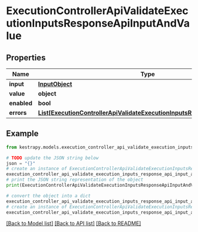# ExecutionControllerApiValidateExecutionInputsResponseApiInputAndValue


## Properties

Name | Type | Description | Notes
------------ | ------------- | ------------- | -------------
**input** | [**InputObject**](InputObject.md) |  | [optional] 
**value** | **object** |  | [optional] 
**enabled** | **bool** |  | [optional] 
**errors** | [**List[ExecutionControllerApiValidateExecutionInputsResponseApiInputError]**](ExecutionControllerApiValidateExecutionInputsResponseApiInputError.md) |  | [optional] 

## Example

```python
from kestrapy.models.execution_controller_api_validate_execution_inputs_response_api_input_and_value import ExecutionControllerApiValidateExecutionInputsResponseApiInputAndValue

# TODO update the JSON string below
json = "{}"
# create an instance of ExecutionControllerApiValidateExecutionInputsResponseApiInputAndValue from a JSON string
execution_controller_api_validate_execution_inputs_response_api_input_and_value_instance = ExecutionControllerApiValidateExecutionInputsResponseApiInputAndValue.from_json(json)
# print the JSON string representation of the object
print(ExecutionControllerApiValidateExecutionInputsResponseApiInputAndValue.to_json())

# convert the object into a dict
execution_controller_api_validate_execution_inputs_response_api_input_and_value_dict = execution_controller_api_validate_execution_inputs_response_api_input_and_value_instance.to_dict()
# create an instance of ExecutionControllerApiValidateExecutionInputsResponseApiInputAndValue from a dict
execution_controller_api_validate_execution_inputs_response_api_input_and_value_from_dict = ExecutionControllerApiValidateExecutionInputsResponseApiInputAndValue.from_dict(execution_controller_api_validate_execution_inputs_response_api_input_and_value_dict)
```
[[Back to Model list]](../README.md#documentation-for-models) [[Back to API list]](../README.md#documentation-for-api-endpoints) [[Back to README]](../README.md)


